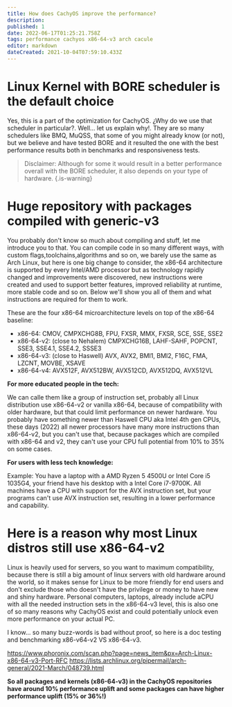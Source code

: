 ```yaml
---
title: How does CachyOS improve the performance?
description: 
published: 1
date: 2022-06-17T01:25:21.758Z
tags: performance cachyos x86-64-v3 arch cacule
editor: markdown
dateCreated: 2021-10-04T07:59:10.433Z
---
```


# Linux Kernel with BORE scheduler is the default choice

Yes, this is a part of the optimization for CachyOS. ¿Why do we use that scheduler in particular?. Well... let us explain why!. They are so many schedulers like BMQ, MuQSS, that some of you might already know (or not), but we believe and have tested BORE and it resulted the one with the best performance results both in benchmarks and responsiveness tests.

> Disclaimer: Although for some it would result in a better performance overall with the BORE scheduler, it also depends on your type of hardware.
{.is-warning}

# Huge repository with packages compiled with generic-v3

You probably don't know so much about compiling and stuff, let me introduce you to that. You can compile code in so many different ways, with custom flags,toolchains,algorithms and so on, we barely use the same as Arch Linux, but here is one big change to consider, the x86-64 architecture is supported by every Intel/AMD processor but as technology rapidly changed and improvements were discovered, new instructions were created and used to support better features, improved reliability at runtime, more stable code and so on. Below we'll show you all of them and what instructions are required for them to work.

These are the four x86-64 microarchitecture levels on top of the x86-64 baseline: 
- x86-64: CMOV, CMPXCHG8B, FPU, FXSR, MMX, FXSR, SCE, SSE, SSE2 
- x86-64-v2: (close to Nehalem) CMPXCHG16B, LAHF-SAHF, POPCNT, SSE3, SSE4.1, SSE4.2, SSSE3 
- x86-64-v3: (close to Haswell) AVX, AVX2, BMI1, BMI2, F16C, FMA, LZCNT, MOVBE, XSAVE 
- x86-64-v4: AVX512F, AVX512BW, AVX512CD, AVX512DQ, AVX512VL

**For more educated people in the tech:**

 We can calle them like a group of instruction set, probably all Linux distribution use x86-64-v2 or vanilla x86-64, because of compatibility with older hardware, but that could limit performance on newer hardware. You probably have something newer than Haswell CPU aka Intel 4th gen CPUs, these days (2022) all newer processors have many more instructions than x86-64-v2, but you can't use that, because packages which are compiled with x86-64 and v2, they can't use your CPU full potential from 10% to 35% on some cases.

**For users with less tech knowledge:** 

Example: You have a laptop with a AMD Ryzen 5 4500U or Intel Core i5 1035G4, your friend have his desktop with a Intel Core i7-9700K. All machines have a CPU with support for the AVX instruction set, but your programs can't use AVX instruction set, resulting in a lower performance and capability.

# Here is a reason why most Linux distros still use x86-64-v2

Linux is heavily used for servers, so you want to maximum compatibility, because there is still a big amount of linux servers with old hardware around the world, so it makes sense for Linux to be more friendly for end users and don't exclude those who doesn't have the privilege or money to have new and shiny hardware. Personal computers, laptops, already include aCPU with all the needed instruction sets in the x86-64-v3 level, this is also one of so many reasons why CachyOS exist and could potentially unlock even more performance on your actual PC.

I know... so many buzz-words is bad without proof, so here is a doc testing and benchmarking x86-v64-v2 VS x86-64-v3.

<https://www.phoronix.com/scan.php?page=news_item&px=Arch-Linux-x86-64-v3-Port-RFC> <https://lists.archlinux.org/pipermail/arch-general/2021-March/048739.html>

**So all packages and kernels (x86-64-v3) in the CachyOS repositories have around 10% performance uplift and some packages can have higher performance uplift (15% or 36%!)**

